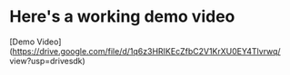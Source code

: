 # Here's a working demo video

[Demo Video](https://drive.google.com/file/d/1q6z3HRIKEcZfbC2V1KrXU0EY4Tlvrwq/
view?usp=drivesdk)

